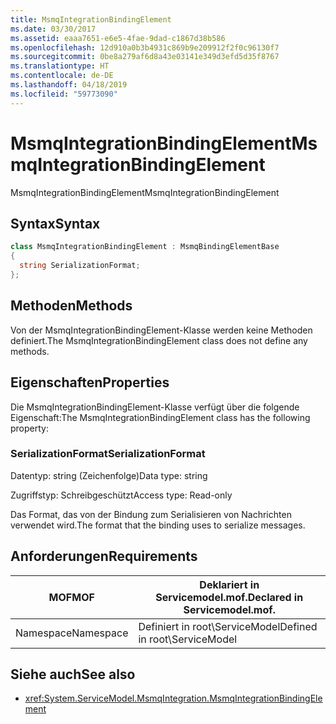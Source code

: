 ```yaml
---
title: MsmqIntegrationBindingElement
ms.date: 03/30/2017
ms.assetid: eaaa7651-e6e5-4fae-9dad-c1867d38b586
ms.openlocfilehash: 12d910a0b3b4931c869b9e209912f2f0c96130f7
ms.sourcegitcommit: 0be8a279af6d8a43e03141e349d3efd5d35f8767
ms.translationtype: HT
ms.contentlocale: de-DE
ms.lasthandoff: 04/18/2019
ms.locfileid: "59773090"
---
```

# <a name="msmqintegrationbindingelement"></a><span data-ttu-id="abd34-102">MsmqIntegrationBindingElement</span><span class="sxs-lookup"><span data-stu-id="abd34-102">MsmqIntegrationBindingElement</span></span>
<span data-ttu-id="abd34-103">MsmqIntegrationBindingElement</span><span class="sxs-lookup"><span data-stu-id="abd34-103">MsmqIntegrationBindingElement</span></span>  
  
## <a name="syntax"></a><span data-ttu-id="abd34-104">Syntax</span><span class="sxs-lookup"><span data-stu-id="abd34-104">Syntax</span></span>  
  
```csharp  
class MsmqIntegrationBindingElement : MsmqBindingElementBase  
{  
  string SerializationFormat;  
};  
```  
  
## <a name="methods"></a><span data-ttu-id="abd34-105">Methoden</span><span class="sxs-lookup"><span data-stu-id="abd34-105">Methods</span></span>  
 <span data-ttu-id="abd34-106">Von der MsmqIntegrationBindingElement-Klasse werden keine Methoden definiert.</span><span class="sxs-lookup"><span data-stu-id="abd34-106">The MsmqIntegrationBindingElement class does not define any methods.</span></span>  
  
## <a name="properties"></a><span data-ttu-id="abd34-107">Eigenschaften</span><span class="sxs-lookup"><span data-stu-id="abd34-107">Properties</span></span>  
 <span data-ttu-id="abd34-108">Die MsmqIntegrationBindingElement-Klasse verfügt über die folgende Eigenschaft:</span><span class="sxs-lookup"><span data-stu-id="abd34-108">The MsmqIntegrationBindingElement class has the following property:</span></span>  
  
### <a name="serializationformat"></a><span data-ttu-id="abd34-109">SerializationFormat</span><span class="sxs-lookup"><span data-stu-id="abd34-109">SerializationFormat</span></span>  
 <span data-ttu-id="abd34-110">Datentyp: string (Zeichenfolge)</span><span class="sxs-lookup"><span data-stu-id="abd34-110">Data type: string</span></span>  
  
 <span data-ttu-id="abd34-111">Zugriffstyp: Schreibgeschützt</span><span class="sxs-lookup"><span data-stu-id="abd34-111">Access type: Read-only</span></span>  
  
 <span data-ttu-id="abd34-112">Das Format, das von der Bindung zum Serialisieren von Nachrichten verwendet wird.</span><span class="sxs-lookup"><span data-stu-id="abd34-112">The format that the binding uses to serialize messages.</span></span>  
  
## <a name="requirements"></a><span data-ttu-id="abd34-113">Anforderungen</span><span class="sxs-lookup"><span data-stu-id="abd34-113">Requirements</span></span>  
  
|<span data-ttu-id="abd34-114">MOF</span><span class="sxs-lookup"><span data-stu-id="abd34-114">MOF</span></span>|<span data-ttu-id="abd34-115">Deklariert in Servicemodel.mof.</span><span class="sxs-lookup"><span data-stu-id="abd34-115">Declared in Servicemodel.mof.</span></span>|  
|---------|-----------------------------------|  
|<span data-ttu-id="abd34-116">Namespace</span><span class="sxs-lookup"><span data-stu-id="abd34-116">Namespace</span></span>|<span data-ttu-id="abd34-117">Definiert in root\ServiceModel</span><span class="sxs-lookup"><span data-stu-id="abd34-117">Defined in root\ServiceModel</span></span>|  
  
## <a name="see-also"></a><span data-ttu-id="abd34-118">Siehe auch</span><span class="sxs-lookup"><span data-stu-id="abd34-118">See also</span></span>

- <xref:System.ServiceModel.MsmqIntegration.MsmqIntegrationBindingElement>
